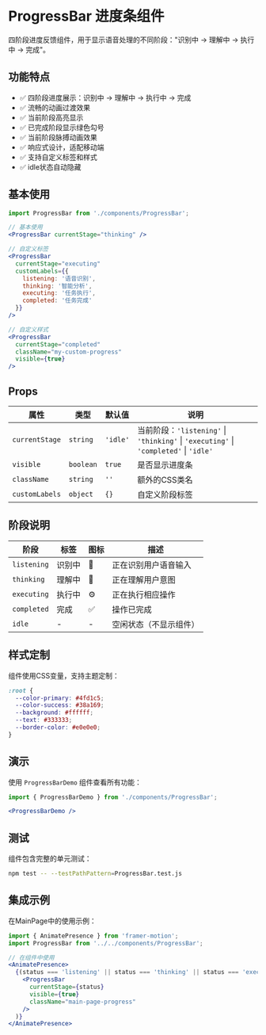 # ProgressBar 进度条组件

四阶段进度反馈组件，用于显示语音处理的不同阶段："识别中 → 理解中 → 执行中 → 完成"。

## 功能特点

- ✅ 四阶段进度展示：识别中 → 理解中 → 执行中 → 完成
- ✅ 流畅的动画过渡效果
- ✅ 当前阶段高亮显示
- ✅ 已完成阶段显示绿色勾号
- ✅ 当前阶段脉搏动画效果
- ✅ 响应式设计，适配移动端
- ✅ 支持自定义标签和样式
- ✅ idle状态自动隐藏

## 基本使用

```jsx
import ProgressBar from './components/ProgressBar';

// 基本使用
<ProgressBar currentStage="thinking" />

// 自定义标签
<ProgressBar 
  currentStage="executing"
  customLabels={{
    listening: '语音识别',
    thinking: '智能分析',
    executing: '任务执行',
    completed: '任务完成'
  }}
/>

// 自定义样式
<ProgressBar 
  currentStage="completed"
  className="my-custom-progress"
  visible={true}
/>
```

## Props

| 属性           | 类型      | 默认值   | 说明                                                                                  |
| -------------- | --------- | -------- | ------------------------------------------------------------------------------------- |
| `currentStage` | `string`  | `'idle'` | 当前阶段：`'listening'` \| `'thinking'` \| `'executing'` \| `'completed'` \| `'idle'` |
| `visible`      | `boolean` | `true`   | 是否显示进度条                                                                        |
| `className`    | `string`  | `''`     | 额外的CSS类名                                                                         |
| `customLabels` | `object`  | `{}`     | 自定义阶段标签                                                                        |

## 阶段说明

| 阶段        | 标签   | 图标 | 描述                   |
| ----------- | ------ | ---- | ---------------------- |
| `listening` | 识别中 | 🎤    | 正在识别用户语音输入   |
| `thinking`  | 理解中 | 🧠    | 正在理解用户意图       |
| `executing` | 执行中 | ⚙️    | 正在执行相应操作       |
| `completed` | 完成   | ✅    | 操作已完成             |
| `idle`      | -      | -    | 空闲状态（不显示组件） |

## 样式定制

组件使用CSS变量，支持主题定制：

```css
:root {
  --color-primary: #4fd1c5;
  --color-success: #38a169;
  --background: #ffffff;
  --text: #333333;
  --border-color: #e0e0e0;
}
```

## 演示

使用 `ProgressBarDemo` 组件查看所有功能：

```jsx
import { ProgressBarDemo } from './components/ProgressBar';

<ProgressBarDemo />
```

## 测试

组件包含完整的单元测试：

```bash
npm test -- --testPathPattern=ProgressBar.test.js
```

## 集成示例

在MainPage中的使用示例：

```jsx
import { AnimatePresence } from 'framer-motion';
import ProgressBar from '../../components/ProgressBar';

// 在组件中使用
<AnimatePresence>
  {(status === 'listening' || status === 'thinking' || status === 'executing') && (
    <ProgressBar 
      currentStage={status} 
      visible={true}
      className="main-page-progress"
    />
  )}
</AnimatePresence>
``` 